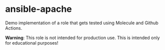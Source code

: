 # ansible-apache

Demo implementation of a role that gets tested using Molecule and Github Actions.

**Warning**: This role is not intended for production use. This is intended only for educational purposes!
